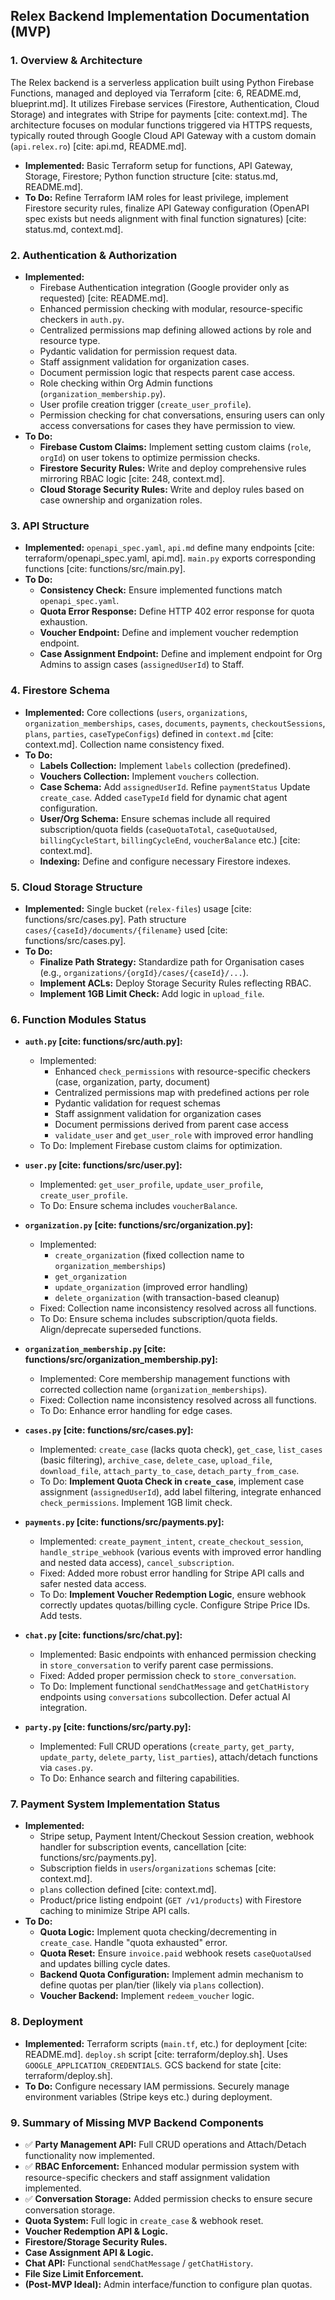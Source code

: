 ## Relex Backend Implementation Documentation (MVP)

### 1. Overview & Architecture

The Relex backend is a serverless application built using Python Firebase Functions, managed and deployed via Terraform [cite: 6, README.md, blueprint.md]. It utilizes Firebase services (Firestore, Authentication, Cloud Storage) and integrates with Stripe for payments [cite: context.md]. The architecture focuses on modular functions triggered via HTTPS requests, typically routed through Google Cloud API Gateway with a custom domain (`api.relex.ro`) [cite: api.md, README.md].

* **Implemented:** Basic Terraform setup for functions, API Gateway, Storage, Firestore; Python function structure [cite: status.md, README.md].
* **To Do:** Refine Terraform IAM roles for least privilege, implement Firestore security rules, finalize API Gateway configuration (OpenAPI spec exists but needs alignment with final function signatures) [cite: status.md, context.md].

### 2. Authentication & Authorization

* **Implemented:**
    * Firebase Authentication integration (Google provider only as requested) [cite: README.md].
    * Enhanced permission checking with modular, resource-specific checkers in `auth.py`.
    * Centralized permissions map defining allowed actions by role and resource type.
    * Pydantic validation for permission request data.
    * Staff assignment validation for organization cases.
    * Document permission logic that respects parent case access.
    * Role checking within Org Admin functions (`organization_membership.py`).
    * User profile creation trigger (`create_user_profile`).
    * Permission checking for chat conversations, ensuring users can only access conversations for cases they have permission to view.
* **To Do:**
    * **Firebase Custom Claims:** Implement setting custom claims (`role`, `orgId`) on user tokens to optimize permission checks.
    * **Firestore Security Rules:** Write and deploy comprehensive rules mirroring RBAC logic [cite: 248, context.md].
    * **Cloud Storage Security Rules:** Write and deploy rules based on case ownership and organization roles.

### 3. API Structure

* **Implemented:** `openapi_spec.yaml`, `api.md` define many endpoints [cite: terraform/openapi_spec.yaml, api.md]. `main.py` exports corresponding functions [cite: functions/src/main.py].
* **To Do:**
    * **Consistency Check:** Ensure implemented functions match `openapi_spec.yaml`.
    * **Quota Error Response:** Define HTTP 402 error response for quota exhaustion.
    * **Voucher Endpoint:** Define and implement voucher redemption endpoint.
    * **Case Assignment Endpoint:** Define and implement endpoint for Org Admins to assign cases (`assignedUserId`) to Staff.

### 4. Firestore Schema

* **Implemented:** Core collections (`users`, `organizations`, `organization_memberships`, `cases`, `documents`, `payments`, `checkoutSessions`, `plans`, `parties`, `caseTypeConfigs`) defined in `context.md` [cite: context.md]. Collection name consistency fixed.
* **To Do:**
    * **Labels Collection:** Implement `labels` collection (predefined).
    * **Vouchers Collection:** Implement `vouchers` collection.
    * **Case Schema:** Add `assignedUserId`. Refine `paymentStatus` Update `create_case`. Added `caseTypeId` field for dynamic chat agent configuration.
    * **User/Org Schema:** Ensure schemas include all required subscription/quota fields (`caseQuotaTotal`, `caseQuotaUsed`, `billingCycleStart`, `billingCycleEnd`, `voucherBalance` etc.) [cite: context.md].
    * **Indexing:** Define and configure necessary Firestore indexes.

### 5. Cloud Storage Structure

* **Implemented:** Single bucket (`relex-files`) usage [cite: functions/src/cases.py]. Path structure `cases/{caseId}/documents/{filename}` used [cite: functions/src/cases.py].
* **To Do:**
    * **Finalize Path Strategy:** Standardize path for Organisation cases (e.g., `organizations/{orgId}/cases/{caseId}/...`).
    * **Implement ACLs:** Deploy Storage Security Rules reflecting RBAC.
    * **Implement 1GB Limit Check:** Add logic in `upload_file`.

### 6. Function Modules Status

* **`auth.py` [cite: functions/src/auth.py]:**
    * Implemented:
        * Enhanced `check_permissions` with resource-specific checkers (case, organization, party, document)
        * Centralized permissions map with predefined actions per role
        * Pydantic validation for request schemas
        * Staff assignment validation for organization cases
        * Document permissions derived from parent case access
        * `validate_user` and `get_user_role` with improved error handling
    * To Do: Implement Firebase custom claims for optimization.

* **`user.py` [cite: functions/src/user.py]:**
    * Implemented: `get_user_profile`, `update_user_profile`, `create_user_profile`.
    * To Do: Ensure schema includes `voucherBalance`.

* **`organization.py` [cite: functions/src/organization.py]:**
    * Implemented:
        * `create_organization` (fixed collection name to `organization_memberships`)
        * `get_organization`
        * `update_organization` (improved error handling)
        * `delete_organization` (with transaction-based cleanup)
    * Fixed: Collection name inconsistency resolved across all functions.
    * To Do: Ensure schema includes subscription/quota fields. Align/deprecate superseded functions.

* **`organization_membership.py` [cite: functions/src/organization_membership.py]:**
    * Implemented: Core membership management functions with corrected collection name (`organization_memberships`).
    * Fixed: Collection name inconsistency resolved across all functions.
    * To Do: Enhance error handling for edge cases.

* **`cases.py` [cite: functions/src/cases.py]:**
    * Implemented: `create_case` (lacks quota check), `get_case`, `list_cases` (basic filtering), `archive_case`, `delete_case`, `upload_file`, `download_file`, `attach_party_to_case`, `detach_party_from_case`.
    * To Do: **Implement Quota Check in `create_case`**, implement case assignment (`assignedUserId`), add label filtering, integrate enhanced `check_permissions`. Implement 1GB limit check.

* **`payments.py` [cite: functions/src/payments.py]:**
    * Implemented: `create_payment_intent`, `create_checkout_session`, `handle_stripe_webhook` (various events with improved error handling and nested data access), `cancel_subscription`.
    * Fixed: Added more robust error handling for Stripe API calls and safer nested data access.
    * To Do: **Implement Voucher Redemption Logic**, ensure webhook correctly updates quotas/billing cycle. Configure Stripe Price IDs. Add tests.

* **`chat.py` [cite: functions/src/chat.py]:**
    * Implemented: Basic endpoints with enhanced permission checking in `store_conversation` to verify parent case permissions.
    * Fixed: Added proper permission check to `store_conversation`.
    * To Do: Implement functional `sendChatMessage` and `getChatHistory` endpoints using `conversations` subcollection. Defer actual AI integration.

* **`party.py` [cite: functions/src/party.py]:**
    * Implemented: Full CRUD operations (`create_party`, `get_party`, `update_party`, `delete_party`, `list_parties`), attach/detach functions via `cases.py`.
    * To Do: Enhance search and filtering capabilities.

### 7. Payment System Implementation Status

* **Implemented:**
    * Stripe setup, Payment Intent/Checkout Session creation, webhook handler for subscription events, cancellation [cite: functions/src/payments.py].
    * Subscription fields in `users`/`organizations` schemas [cite: context.md].
    * `plans` collection defined [cite: context.md].
    * Product/price listing endpoint (`GET /v1/products`) with Firestore caching to minimize Stripe API calls.
* **To Do:**
    * **Quota Logic:** Implement quota checking/decrementing in `create_case`. Handle "quota exhausted" error.
    * **Quota Reset:** Ensure `invoice.paid` webhook resets `caseQuotaUsed` and updates billing cycle dates.
    * **Backend Quota Configuration:** Implement admin mechanism to define quotas per plan/tier (likely via `plans` collection).
    * **Voucher Backend:** Implement `redeem_voucher` logic.

### 8. Deployment

* **Implemented:** Terraform scripts (`main.tf`, etc.) for deployment [cite: README.md]. `deploy.sh` script [cite: terraform/deploy.sh]. Uses `GOOGLE_APPLICATION_CREDENTIALS`. GCS backend for state [cite: terraform/deploy.sh].
* **To Do:** Configure necessary IAM permissions. Securely manage environment variables (Stripe keys etc.) during deployment.

### 9. Summary of Missing MVP Backend Components

* ✅ **Party Management API:** Full CRUD operations and Attach/Detach functionality now implemented.
* ✅ **RBAC Enforcement:** Enhanced modular permission system with resource-specific checkers and staff assignment validation implemented.
* ✅ **Conversation Storage:** Added permission checks to ensure secure conversation storage.
* **Quota System:** Full logic in `create_case` & webhook reset.
* **Voucher Redemption API & Logic.**
* **Firestore/Storage Security Rules.**
* **Case Assignment API & Logic.**
* **Chat API:** Functional `sendChatMessage` / `getChatHistory`.
* **File Size Limit Enforcement.**
* **(Post-MVP Ideal):** Admin interface/function to configure plan quotas.